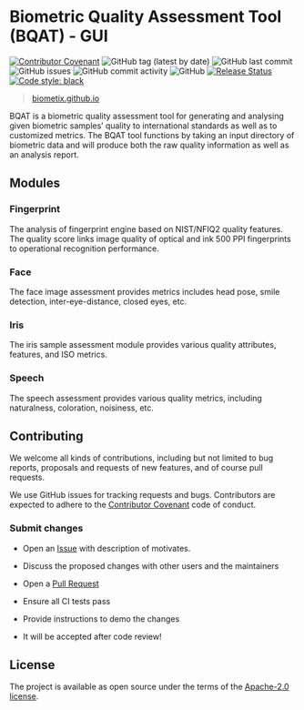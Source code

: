 Biometric Quality Assessment Tool (BQAT) - GUI
==============================================

[![Contributor Covenant](https://img.shields.io/badge/Contributor%20Covenant-2.1-4baaaa.svg)](code_of_conduct.md)
<img alt="GitHub tag (latest by date)" src="https://img.shields.io/github/v/tag/biometix/bqat-gui">
<img alt="GitHub last commit" src="https://img.shields.io/github/last-commit/biometix/bqat-gui">
<img alt="GitHub issues" src="https://img.shields.io/github/issues-raw/biometix/bqat-gui">
<img alt="GitHub commit activity" src="https://img.shields.io/github/commit-activity/m/biometix/bqat-gui">
<img alt="GitHub" src="https://img.shields.io/github/license/biometix/bqat-gui">
[![Release Status](https://github.com/Biometix/bqat-gui/actions/workflows/release.yml/badge.svg)](https://github.com/Biometix/bqat-gui/actions/workflows/release.yml)
[![Code style: black](https://img.shields.io/badge/code%20style-black-000000.svg)](https://github.com/psf/black)

> [biometix.github.io](https://biometix.github.io/)

BQAT is a biometric quality assessment tool for generating and analysing given biometric samples’ quality to international standards as well as to customized metrics. The BQAT tool functions by taking an input directory of biometric data and will produce both the raw quality information as well as an analysis report.

## __Modules__

### Fingerprint

The analysis of fingerprint engine based on NIST/NFIQ2 quality features. The quality score links image quality of optical and ink 500 PPI fingerprints to operational recognition performance.

### Face

The face image assessment provides metrics includes head pose, smile detection, inter-eye-distance, closed eyes, etc.

### Iris

The iris sample assessment module provides various quality attributes, features, and ISO metrics.

### Speech

The speech assessment provides various quality metrics, including naturalness, coloration, noisiness, etc.

## __Contributing__

We welcome all kinds of contributions, including but not limited to bug reports, proposals and requests of new features, and of course pull requests.

We use GitHub issues for tracking requests and bugs. Contributors are expected to adhere to the [Contributor Covenant](http://contributor-covenant.org) code of conduct.

### Submit changes

- Open an [Issue](https://github.com/Biometix/bqat-gui/issues) with description of motivates.

- Discuss the proposed changes with other users and the maintainers

- Open a [Pull Request](https://github.com/Biometix/bqat-gui/pulls)

- Ensure all CI tests pass

- Provide instructions to demo the changes

- It will be accepted after code review!

## __License__

The project is available as open source under the terms of the [Apache-2.0 license](https://www.apache.org/licenses/LICENSE-2.0.html).
